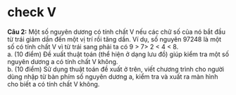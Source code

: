 # check V
**Câu 2:** Một số nguyên dương có tính chất V nếu các chữ số của nó bắt đầu từ trái giảm dần đến một vị trí rồi tăng dần. Ví dụ, số nguyên 97248 là một số có tính chất V vì từ trái sang phải ta có 9 > 7> 2 < 4 < 8. <br>
a. (10 điểm) Đề xuất thuật toán (thể hiện ở dạng lưu đồ) giúp kiểm tra một số nguyên dương a có tính chất V không. <br>
b. (10 điểm) Sử dụng thuật toán đề xuất ở trên, viết chương trình cho người dùng nhập từ bàn phím số nguyên dương a, kiểm tra và xuất ra màn hình cho biết a có tính chất V không.
